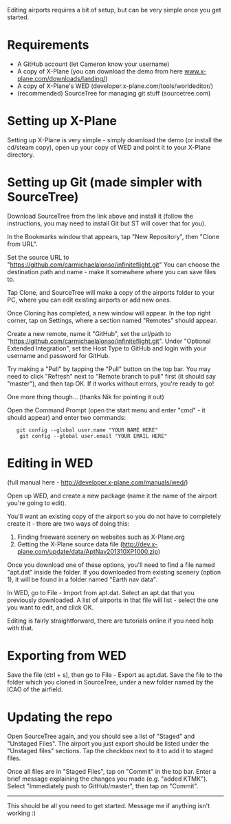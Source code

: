 Editing airports requires a bit of setup, but can be very simple once you get started.

Requirements
================
  - A GitHub account (let Cameron know your username)
  - A copy of X-Plane (you can download the demo from here www.x-plane.com/downloads/landing/)
  - A copy of X-Plane's WED (developer.x-plane.com/tools/worldeditor/)
  - (recommended) SourceTree for managing git stuff (sourcetree.com)
  
  
Setting up X-Plane
================
Setting up X-Plane is very simple - simply download the demo (or install the cd/steam copy), open up your copy of WED and point it to your X-Plane directory.


Setting up Git (made simpler with SourceTree)
================
Download SourceTree from the link above and install it (follow the instructions, you may need to install Git but ST will cover that for you).

In the Bookmarks window that appears, tap "New Repository", then "Clone from URL".

Set the source URL to "https://github.com/carmichaelalonso/infiniteflight.git"
You can choose the destination path and name - make it somewhere where you can save files to.

Tap Clone, and SourceTree will make a copy of the airports folder to your PC, where you can edit existing airports or add new ones.

Once Cloning has completed, a new window will appear. In the top right corner, tap on Settings, where a section named "Remotes" should appear.

Create a new remote, name it "GitHub", set the url/path to "https://github.com/carmichaelalonso/infiniteflight.git".
Under "Optional Extended Integration", set the Host Type to GitHub and login with your username and password for GitHub.

Try making a "Pull" by tapping the "Pull" button on the top bar. You may need to click "Refresh" next to "Remote branch to pull" first (it should say "master"), and then tap OK.
If it works without errors, you're ready to go!

One more thing though... (thanks Nik for pointing it out)

Open the Command Prompt (open the start menu and enter "cmd" - it should appear) and enter two commands:

       git config --global user.name "YOUR NAME HERE"
        git config --global user.email "YOUR EMAIL HERE"

Editing in WED
================
(full manual here - http://developer.x-plane.com/manuals/wed/)

Open up WED, and create a new package (name it the name of the airport you're going to edit).

You'll want an existing copy of the airport so you do not have to completely create it - there are two ways of doing this:

  1) Finding freeware scenery on websites such as X-Plane.org
  2) Getting the X-Plane source data file (http://dev.x-plane.com/update/data/AptNav201310XP1000.zip)
  
Once you download one of these options, you'll need to find a file named "apt.dat" inside the folder. If you downloaded from existing scenery (option 1), it will be found in a folder named "Earth nav data".

In WED, go to File - Import from apt.dat.
Select an apt.dat that you previously downloaded.
A list of airports in that file will list - select the one you want to edit, and click OK.

Editing is fairly straightforward, there are tutorials online if you need help with that.

Exporting from WED
================
Save the file (ctrl + s), then go to File - Export as apt.dat.
Save the file to the folder which you cloned in SourceTree, under a new folder named by the ICAO of the airfield.

Updating the repo
================
Open SourceTree again, and you should see a list of "Staged" and "Unstaged Files".
The airport you just export should be listed under the "Unstaged files" sections. Tap the checkbox next to it to add it to staged files.

Once all files are in "Staged Files", tap on "Commit" in the top bar. Enter a brief message explaining the changes you made (e.g. "added KTMK").
Select "Immediately push to GitHub/master", then tap on "Commit".


---
This should be all you need to get started. Message me if anything isn't working :)
